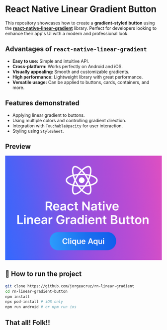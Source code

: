 

#  React Native Linear Gradient Button

This repository showcases how to create a **gradient-styled button** using the [**react-native-linear-gradient**](https://github.com/react-native-linear-gradient/react-native-linear-gradient) library. Perfect for developers looking to enhance their app's UI with a modern and professional look.

##  Advantages of `react-native-linear-gradient`

- **Easy to use:** Simple and intuitive API.
- **Cross-platform:** Works perfectly on Android and iOS.
- **Visually appealing:** Smooth and customizable gradients.
- **High performance:** Lightweight library with great performance.
- **Versatile usage:** Can be applied to buttons, cards, containers, and more.

##  Features demonstrated

- Applying linear gradient to buttons.
- Using multiple colors and controlling gradient direction.
- Integration with `TouchableOpacity` for user interaction.
- Styling using `StyleSheet`.

##  Preview

![banner](./capa.png)

## 🚀 How to run the project

```bash
git clone https://github.com/jorgeacruz/rn-linear-gradient
cd rn-linear-gradient-button
npm install
npx pod-install # iOS only
npm run android # or npm run ios
```
## That all! Folk!!
